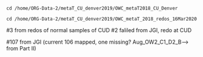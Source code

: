 
##

```
cd /home/ORG-Data-2/metaT_CU_denver2019/OWC_metaT2018_CU_Denver

cd /home/ORG-Data-2/metaT_CU_denver2019/OWC_metaT_2018_redos_16Mar2020
```

#3 from redos of normal samples of CUD
#2 faliled from JGI, redo at CUD

#107 from JGI (current 106 mapped, one missing? Aug_OW2_C1_D2_B--> from Part II)
